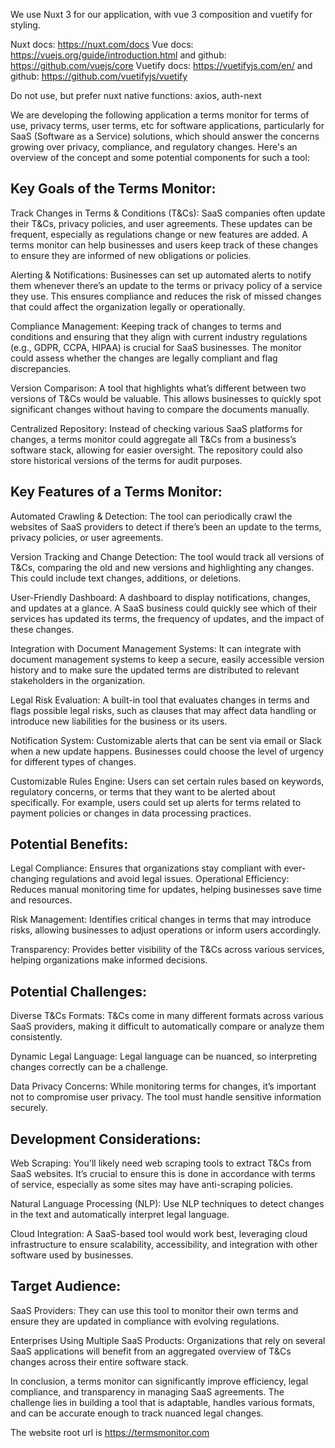 We use Nuxt 3 for our application, with vue 3 composition and vuetify for styling.

Nuxt docs: https://nuxt.com/docs
Vue docs: https://vuejs.org/guide/introduction.html and github: https://github.com/vuejs/core
Vuetify docs: https://vuetifyjs.com/en/ and github: https://github.com/vuetifyjs/vuetify

Do not use, but prefer nuxt native functions: axios, auth-next

We are developing the following application a terms monitor for terms of use, privacy terms, user terms, etc for software applications, particularly for SaaS (Software as a Service) solutions, which should answer the concerns growing over privacy, compliance, and regulatory changes. Here's an overview of the concept and some potential components for such a tool:

## Key Goals of the Terms Monitor:
Track Changes in Terms & Conditions (T&Cs): SaaS companies often update their T&Cs, privacy policies, and user agreements. These updates can be frequent, especially as regulations change or new features are added. A terms monitor can help businesses and users keep track of these changes to ensure they are informed of new obligations or policies.

Alerting & Notifications: Businesses can set up automated alerts to notify them whenever there’s an update to the terms or privacy policy of a service they use. This ensures compliance and reduces the risk of missed changes that could affect the organization legally or operationally.

Compliance Management: Keeping track of changes to terms and conditions and ensuring that they align with current industry regulations (e.g., GDPR, CCPA, HIPAA) is crucial for SaaS businesses. The monitor could assess whether the changes are legally compliant and flag discrepancies.

Version Comparison: A tool that highlights what’s different between two versions of T&Cs would be valuable. This allows businesses to quickly spot significant changes without having to compare the documents manually.

Centralized Repository: Instead of checking various SaaS platforms for changes, a terms monitor could aggregate all T&Cs from a business’s software stack, allowing for easier oversight. The repository could also store historical versions of the terms for audit purposes.

## Key Features of a Terms Monitor:
Automated Crawling & Detection: The tool can periodically crawl the websites of SaaS providers to detect if there’s been an update to the terms, privacy policies, or user agreements.

Version Tracking and Change Detection: The tool would track all versions of T&Cs, comparing the old and new versions and highlighting any changes. This could include text changes, additions, or deletions.

User-Friendly Dashboard: A dashboard to display notifications, changes, and updates at a glance. A SaaS business could quickly see which of their services has updated its terms, the frequency of updates, and the impact of these changes.

Integration with Document Management Systems: It can integrate with document management systems to keep a secure, easily accessible version history and to make sure the updated terms are distributed to relevant stakeholders in the organization.

Legal Risk Evaluation: A built-in tool that evaluates changes in terms and flags possible legal risks, such as clauses that may affect data handling or introduce new liabilities for the business or its users.

Notification System: Customizable alerts that can be sent via email or Slack when a new update happens. Businesses could choose the level of urgency for different types of changes.

Customizable Rules Engine: Users can set certain rules based on keywords, regulatory concerns, or terms that they want to be alerted about specifically. For example, users could set up alerts for terms related to payment policies or changes in data processing practices.

## Potential Benefits:
Legal Compliance: Ensures that organizations stay compliant with ever-changing regulations and avoid legal issues.
Operational Efficiency: Reduces manual monitoring time for updates, helping businesses save time and resources.

Risk Management: Identifies critical changes in terms that may introduce risks, allowing businesses to adjust operations or inform users accordingly.

Transparency: Provides better visibility of the T&Cs across various services, helping organizations make informed decisions.

## Potential Challenges:
Diverse T&Cs Formats: T&Cs come in many different formats across various SaaS providers, making it difficult to automatically compare or analyze them consistently.

Dynamic Legal Language: Legal language can be nuanced, so interpreting changes correctly can be a challenge.

Data Privacy Concerns: While monitoring terms for changes, it’s important not to compromise user privacy. The tool must handle sensitive information securely.

## Development Considerations:
Web Scraping: You'll likely need web scraping tools to extract T&Cs from SaaS websites. It’s crucial to ensure this is done in accordance with terms of service, especially as some sites may have anti-scraping policies.

Natural Language Processing (NLP): Use NLP techniques to detect changes in the text and automatically interpret legal language.

Cloud Integration: A SaaS-based tool would work best, leveraging cloud infrastructure to ensure scalability, accessibility, and integration with other software used by businesses.

## Target Audience:
SaaS Providers: They can use this tool to monitor their own terms and ensure they are updated in compliance with evolving regulations.

Enterprises Using Multiple SaaS Products: Organizations that rely on several SaaS applications will benefit from an aggregated overview of T&Cs changes across their entire software stack.

In conclusion, a terms monitor can significantly improve efficiency, legal compliance, and transparency in managing SaaS agreements. The challenge lies in building a tool that is adaptable, handles various formats, and can be accurate enough to track nuanced legal changes.

The website root url is https://termsmonitor.com